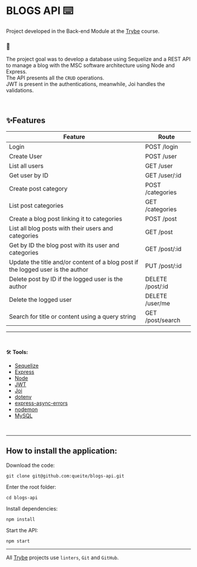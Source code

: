 # BLOGS API ⌨️

Project developed in the Back-end Module at the [Trybe](https://www.betrybe.com/) course.

### 🎯
The project goal was to develop a database using Sequelize and a REST API to manage a blog with the MSC software architecture using Node and Express. <br>
The API presents all the `CRUD` operations. <br>
JWT is present in the authentications, meanwhile, Joi handles the validations.

<br>

## ✨**Features**

Feature | Route
------- | ------
Login | POST /login
Create User | POST /user
List all users | GET /user
Get user by ID | GET /user/:id
Create post category | POST /categories
List post categories | GET /categories
Create a blog post linking it to categories | POST /post
List all blog posts with their users and categories | GET /post
Get by ID the blog post with its user and categories| GET /post/:id
Update the title and/or content of a blog post if the logged user is the author| PUT /post/:id
Delete post by ID if the logged user is the author | DELETE /post/:id
Delete the logged user | DELETE /user/me
Search for title or content using a query string | GET /post/search

---

<br/>

🛠️ **Tools:**
* [Sequelize](https://sequelize.org/)
* [Express](https://expressjs.com/)
* [Node](https://nodejs.org/en/)
* [JWT](https://jwt.io/)
* [Joi](https://joi.dev/api/?v=17.6.0)
* [dotenv](https://www.npmjs.com/package/dotenv)
* [express-async-errors](https://www.npmjs.com/package/express-async-errors)
* [nodemon](https://www.npmjs.com/package/nodemon)
* [MySQL](https://www.mysql.com/)

<br/>

---

## How to install the application:
Download the code:
```
git clone git@github.com:queite/blogs-api.git
```
Enter the root folder:
```
cd blogs-api
```
Install dependencies:
```
npm install
```
Start the API:
```
npm start
```
---

All [Trybe](https://www.betrybe.com/) projects use `linters`, `Git` and `GitHub`.<br/>
